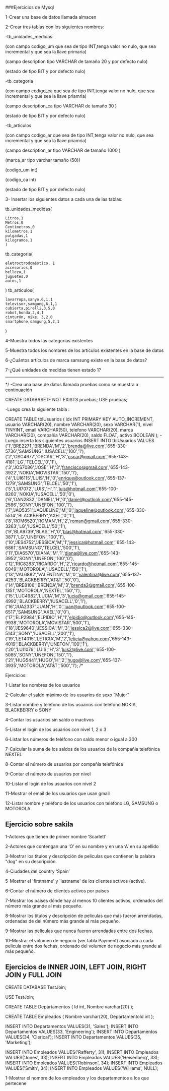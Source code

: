 ###Ejercicios de Mysql

1-Crear una base de datos llamada almacen


2-Crear tres tablas con los siguientes nombres:

-tb_unidades_medidas: 

(con campo codigo_um que sea de tipo INT,tenga valor no nulo, que sea incremental y que sea la llave primaria)

(campo description tipo VARCHAR de tamaño 20 y por defecto nulo)

(estado de tipo BIT y por defecto nulo)

-tb_categoria

(con campo codigo_ca que sea de tipo INT,tenga valor no nulo, que sea incremental y que sea la llave priamria)

(campo description_ca tipo VARCHAR de tamaño 30 )

(estado de tipo BIT y por defecto nulo)

-tb_articulos

(con campo codigo_ar que sea de tipo INT,tenga valor no nulo, que sea incremental y que sea la llave priamria)

(campo description_ar tipo VARCHAR de tamaño 1000 )

(marca_ar tipo varchar tamaño (50))

(codigo_um int)

(codigo_ca int)

(estado de tipo BIT y por defecto nulo)

3- Insertar los siguientes datos a cada una de las tablas:

tb_unidades_medidas(

    Litros,1
    Metros,0
    Centímetros,0
    kilometros,1
    pulgadas,1
    kilogramos,1
    )
tb_categoria(

    eletroctrodoméstico, 1
    accesorios,0
    belleza,1
    juguetes,0
    autos,1
)
tb_articulos(

    lavarropa,sanyo,6,1,1
    televisor,samgung,6,1,1
    cubierta,pirelli,3,5,0
    robot,honda,2,4,1
    cinturón, nike, 3,2,0
    smartphone,samgung,5,2,1
)

4-Muestra todos las categorías existentes

5-Muestra todos los nombres de los artículos existentes en la base de datos

6-¿Cuántos artículos de marca samsung existe en la base de datos?

7-¿Qué unidades de medidas tienen estado 1?

**********************************
*/
-Crea una  base de datos llamada pruebas como se muestra a continuación

CREATE DATABASE IF NOT EXISTS pruebas;
USE pruebas;

-Luego crea la siguiente tabla :

CREATE TABLE tblUsuarios (
   idx INT PRIMARY KEY AUTO_INCREMENT,
   usuario VARCHAR(20),
   nombre VARCHAR(20),
   sexo VARCHAR(1),
   nivel TINYINT,
   email VARCHAR(50),
   telefono VARCHAR(20),
   marca VARCHAR(20),
   compañia VARCHAR(20),
   saldo FLOAT,
   activo BOOLEAN
);
-Luego inserta los siguientes usuarios
INSERT INTO tblUsuarios 
VALUES 
('1','BRE2271','BRENDA','M','2','brenda@live.com','655-330-5736','SAMSUNG','IUSACELL','100','1'),
('2','OSC4677','OSCAR','H','3','oscar@gmail.com','655-143-4181','LG','TELCEL','0','1'),
('3','JOS7086','JOSE','H','3','francisco@gmail.com','655-143-3922','NOKIA','MOVISTAR','150','1'),
('4','LUI6115','LUIS','H','0','enrique@outlook.com','655-137-1279','SAMSUNG','TELCEL','50','1'),
('5','LUI7072','LUIS','H','1','luis@hotmail.com','655-100-8260','NOKIA','IUSACELL','50','0'),
('6','DAN2832','DANIEL','H','0','daniel@outlook.com','655-145-2586','SONY','UNEFON','100','1'),
('7','JAQ5351','JAQUELINE','M','0','jaqueline@outlook.com','655-330-5514','BLACKBERRY','AXEL','0','1'),
('8','ROM6520','ROMAN','H','2','roman@gmail.com','655-330-3263','LG','IUSACELL','50','1'),
('9','BLA9739','BLAS','H','0','blas@hotmail.com','655-330-3871','LG','UNEFON','100','1'),
('10','JES4752','JESSICA','M','1','jessica@hotmail.com','655-143-6861','SAMSUNG','TELCEL','500','1'),
('11','DIA6570','DIANA','M','1','diana@live.com','655-143-3952','SONY','UNEFON','100','0'),
('12','RIC8283','RICARDO','H','2','ricardo@hotmail.com','655-145-6049','MOTOROLA','IUSACELL','150','1'),
('13','VAL6882','VALENTINA','M','0','valentina@live.com','655-137-4253','BLACKBERRY','AT&T','50','0'),
('14','BRE8106','BRENDA','M','3','brenda2@gmail.com','655-100-1351','MOTOROLA','NEXTEL','150','1'),
('15','LUC4982','LUCIA','M','3','lucia@gmail.com','655-145-4992','BLACKBERRY','IUSACELL','0','1'),
('16','JUA2337','JUAN','H','0','juan@outlook.com','655-100-6517','SAMSUNG','AXEL','0','0'),
('17','ELP2984','ELPIDIO','H','1','elpidio@outlook.com','655-145-9938','MOTOROLA','MOVISTAR','500','1'),
('18','JES9640','JESSICA','M','3','jessica2@live.com','655-330-5143','SONY','IUSACELL','200','1'),
('19','LET4015','LETICIA','M','2','leticia@yahoo.com','655-143-4019','BLACKBERRY','UNEFON','100','1'),
('20','LUI1076','LUIS','H','3','luis2@live.com','655-100-5085','SONY','UNEFON','150','1'),
('21','HUG5441','HUGO','H','2','hugo@live.com','655-137-3935','MOTOROLA','AT&T','500','1');
/*

Ejercicios:

1-Listar los nombres de los usuarios

2-Calcular el saldo máximo de los usuarios de sexo “Mujer”

3-Listar nombre y teléfono de los usuarios con teléfono NOKIA, BLACKBERRY o SONY

4-Contar los usuarios sin saldo o inactivos

5-Listar el login de los usuarios con nivel 1, 2 o 3

6-Listar los números de teléfono con saldo menor o igual a 300

7-Calcular la suma de los saldos de los usuarios de la compañia telefónica NEXTEL

8-Contar el número de usuarios por compañía telefónica

9-Contar el número de usuarios por nivel

10-Listar el login de los usuarios con nivel 2

11-Mostrar el email de los usuarios que usan gmail

12-Listar nombre y teléfono de los usuarios con teléfono LG, SAMSUNG o MOTOROLA


## Ejercicio sobre sakila

1-Actores que tienen de primer nombre ‘Scarlett’

2-Actores que contengan una ‘O’ en su nombre y en una ‘A’ en su apellido

3-Mostrar los titulos y descripción de peliculas que contienen la palabra "dog" en su descripción.

4-Ciudades del country ‘Spain’

5-Mostrar el 'firstname' y 'lastname' de los clientes activos (active).

6-Contar el número de clientes activos por paises

7-Mostrar los paises dónde hay al menos 10 clientes activos, ordenados del número más grande al más pequeño.

8-Mostrar los titulos y descripción de peliculas que más fueron arrendadas, ordenadas de del número más grande al más pequeño.

9-Mostrar las peliculas que nunca fueron arrendadas entre dos fechas.

10-Mostrar el volumen de negocio (ver tabla Payment) asociado a cada pelicula entre dos fechas, ordenado del volumen de negocio más grande al más pequeño.

## Ejercicios de INNER JOIN, LEFT JOIN, RIGHT JOIN y FULL JOIN  

CREATE DATABASE TestJoin;


USE TestJoin;


CREATE TABLE Departamentos
(
    Id int,
    Nombre varchar(20)
);

CREATE TABLE Empleados
(
    Nombre varchar(20),
    DepartamentoId int
);

INSERT INTO Departamentos VALUES(31, 'Sales');
INSERT INTO Departamentos VALUES(33, 'Engineering');
INSERT INTO Departamentos VALUES(34, 'Clerical');
INSERT INTO Departamentos VALUES(35, 'Marketing');

INSERT INTO Empleados VALUES('Rafferty', 31);
INSERT INTO Empleados VALUES('Jones', 33);
INSERT INTO Empleados VALUES('Heisenberg', 33);
INSERT INTO Empleados VALUES('Robinson', 34);
INSERT INTO Empleados VALUES('Smith', 34);
INSERT INTO Empleados VALUES('Williams', NULL);

1-Mostrar el nombre de los empleados y los departamentos a los que pertecene